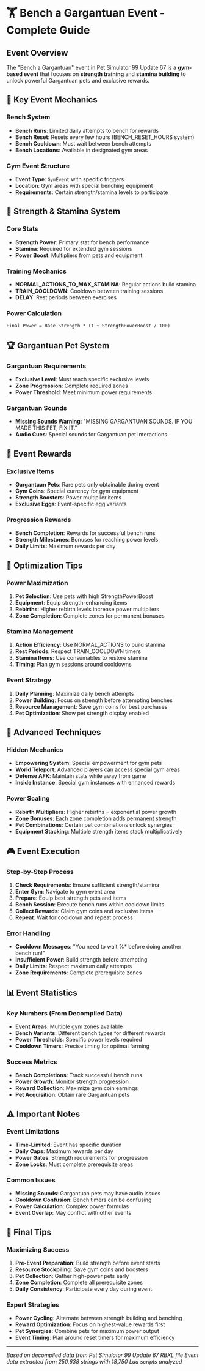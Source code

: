 # 🏋️ Bench a Gargantuan Event - Complete Guide

## Event Overview
The "Bench a Gargantuan" event in Pet Simulator 99 Update 67 is a **gym-based event** that focuses on **strength training** and **stamina building** to unlock powerful Gargantuan pets and exclusive rewards.

## 🎯 Key Event Mechanics

### Bench System
- **Bench Runs**: Limited daily attempts to bench for rewards
- **Bench Reset**: Resets every few hours (BENCH_RESET_HOURS system)
- **Bench Cooldown**: Must wait between bench attempts
- **Bench Locations**: Available in designated gym areas

### Gym Event Structure
- **Event Type**: `GymEvent` with specific triggers
- **Location**: Gym areas with special benching equipment
- **Requirements**: Certain strength/stamina levels to participate

## 💪 Strength & Stamina System

### Core Stats
- **Strength Power**: Primary stat for bench performance
- **Stamina**: Required for extended gym sessions
- **Power Boost**: Multipliers from pets and equipment

### Training Mechanics
- **NORMAL_ACTIONS_TO_MAX_STAMINA**: Regular actions build stamina
- **TRAIN_COOLDOWN**: Cooldown between training sessions
- **DELAY**: Rest periods between exercises

### Power Calculation
```
Final Power = Base Strength * (1 + StrengthPowerBoost / 100)
```

## 🏆 Gargantuan Pet System

### Gargantuan Requirements
- **Exclusive Level**: Must reach specific exclusive levels
- **Zone Progression**: Complete required zones
- **Power Threshold**: Meet minimum power requirements

### Gargantuan Sounds
- **Missing Sounds Warning**: "MISSING GARGANTUAN SOUNDS. IF YOU MADE THIS PET, FIX IT."
- **Audio Cues**: Special sounds for Gargantuan pet interactions

## 🎁 Event Rewards

### Exclusive Items
- **Gargantuan Pets**: Rare pets only obtainable during event
- **Gym Coins**: Special currency for gym equipment
- **Strength Boosters**: Power multiplier items
- **Exclusive Eggs**: Event-specific egg variants

### Progression Rewards
- **Bench Completion**: Rewards for successful bench runs
- **Strength Milestones**: Bonuses for reaching power levels
- **Daily Limits**: Maximum rewards per day

## 🔧 Optimization Tips

### Power Maximization
1. **Pet Selection**: Use pets with high StrengthPowerBoost
2. **Equipment**: Equip strength-enhancing items
3. **Rebirths**: Higher rebirth levels increase power multipliers
4. **Zone Completion**: Complete zones for permanent bonuses

### Stamina Management
1. **Action Efficiency**: Use NORMAL_ACTIONS to build stamina
2. **Rest Periods**: Respect TRAIN_COOLDOWN timers
3. **Stamina Items**: Use consumables to restore stamina
4. **Timing**: Plan gym sessions around cooldowns

### Event Strategy
1. **Daily Planning**: Maximize daily bench attempts
2. **Power Building**: Focus on strength before attempting benches
3. **Resource Management**: Save gym coins for best purchases
4. **Pet Optimization**: Show pet strength display enabled

## 🚀 Advanced Techniques

### Hidden Mechanics
- **Empowering System**: Special empowerment for gym pets
- **World Teleport**: Advanced players can access special gym areas
- **Defense AFK**: Maintain stats while away from game
- **Inside Instance**: Special gym instances with enhanced rewards

### Power Scaling
- **Rebirth Multipliers**: Higher rebirths = exponential power growth
- **Zone Bonuses**: Each zone completion adds permanent strength
- **Pet Combinations**: Certain pet combinations unlock synergies
- **Equipment Stacking**: Multiple strength items stack multiplicatively

## 🎮 Event Execution

### Step-by-Step Process
1. **Check Requirements**: Ensure sufficient strength/stamina
2. **Enter Gym**: Navigate to gym event area
3. **Prepare**: Equip best strength pets and items
4. **Bench Session**: Execute bench runs within cooldown limits
5. **Collect Rewards**: Claim gym coins and exclusive items
6. **Repeat**: Wait for cooldown and repeat process

### Error Handling
- **Cooldown Messages**: "You need to wait %* before doing another bench run!"
- **Insufficient Power**: Build strength before attempting
- **Daily Limits**: Respect maximum daily attempts
- **Zone Requirements**: Complete prerequisite zones

## 📊 Event Statistics

### Key Numbers (From Decompiled Data)
- **Event Areas**: Multiple gym zones available
- **Bench Variants**: Different bench types for different rewards
- **Power Thresholds**: Specific power levels required
- **Cooldown Timers**: Precise timing for optimal farming

### Success Metrics
- **Bench Completions**: Track successful bench runs
- **Power Growth**: Monitor strength progression
- **Reward Collection**: Maximize gym coin earnings
- **Pet Acquisition**: Obtain rare Gargantuan pets

## ⚠️ Important Notes

### Event Limitations
- **Time-Limited**: Event has specific duration
- **Daily Caps**: Maximum rewards per day
- **Power Gates**: Strength requirements for progression
- **Zone Locks**: Must complete prerequisite areas

### Common Issues
- **Missing Sounds**: Gargantuan pets may have audio issues
- **Cooldown Confusion**: Bench timers can be confusing
- **Power Calculation**: Complex power formulas
- **Event Overlap**: May conflict with other events

## 🏅 Final Tips

### Maximizing Success
1. **Pre-Event Preparation**: Build strength before event starts
2. **Resource Stockpiling**: Save gym coins and boosters
3. **Pet Collection**: Gather high-power pets early
4. **Zone Completion**: Complete all prerequisite zones
5. **Daily Consistency**: Participate every day during event

### Expert Strategies
- **Power Cycling**: Alternate between strength building and benching
- **Reward Optimization**: Focus on highest-value rewards first
- **Pet Synergies**: Combine pets for maximum power output
- **Event Timing**: Plan around reset timers for maximum efficiency

---

*Based on decompiled data from Pet Simulator 99 Update 67 RBXL file*
*Event data extracted from 250,638 strings with 18,750 Lua scripts analyzed*